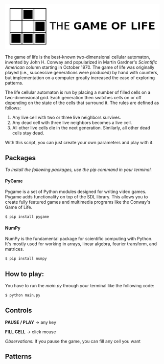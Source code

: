 ![Image description](logo.png)

The game of life is the best-known two-dimensional cellular automaton, invented by John H. Conway and popularized in Martin Gardner's *Scientific American* column starting in October 1970. The game of life was originally played (i.e., successive generations were produced) by hand with counters, but implementation on a computer greatly increased the ease of exploring patterns.

The life cellular automaton is run by placing a number of filled cells on a two-dimensional grid. Each generation then switches cells on or off depending on the state of the cells that surround it. The rules are defined as follows:

1. Any live cell with two or three live neighbors survives.
2. Any dead cell with three live neighbors becomes a live cell.
3. All other live cells die in the next generation. Similarly, all other dead cells stay dead.

With this script, you can just create your own parameters and play with it.

## Packages
*To install the following packages, use the pip command in your terminal.*

#### PyGame
Pygame is a set of Python modules designed for writing video games. Pygame adds functionality on top of the SDL library. This allows you to create fully featured games and multimedia programs like the Conway's Game of Life.

```python
$ pip install pygame
```
#### NumPy
NumPy is the fundamental package for scientific computing with Python. It's mostly used for working in arrays, linear algebra, fourier transform, and matrices. 

```python
$ pip install numpy
```

## How to play:
You have to run the *main.py* through your terminal like the following code:
```python
$ python main.py
```

## Controls

**PAUSE / PLAY** -> any key

**FILL CELL** -> click mouse

*Observations:* If you pause the game, you can fill any cell you want

## Patterns

